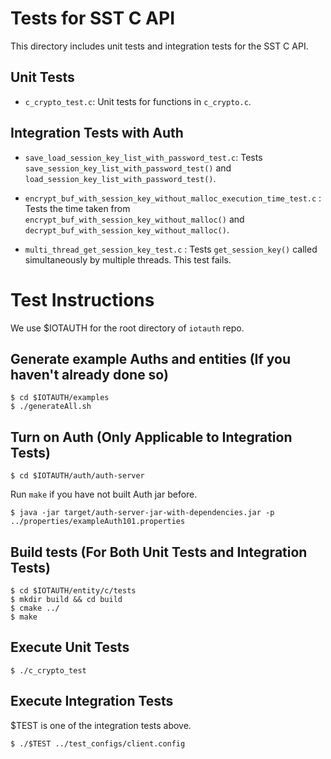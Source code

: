 # Tests for SST C API
This directory includes unit tests and integration tests for the SST C API.

## Unit Tests

- `c_crypto_test.c`: Unit tests for functions in `c_crypto.c`.

## Integration Tests with Auth

- `save_load_session_key_list_with_password_test.c`: Tests `save_session_key_list_with_password_test()` and `load_session_key_list_with_password_test()`.

- `encrypt_buf_with_session_key_without_malloc_execution_time_test.c` : Tests the time taken from `encrypt_buf_with_session_key_without_malloc()` and `decrypt_buf_with_session_key_without_malloc()`.

- `multi_thread_get_session_key_test.c` : Tests `get_session_key()` called simultaneously by multiple threads. This test fails.

# Test Instructions

We use $IOTAUTH for the root directory of `iotauth` repo.

## Generate example Auths and entities (If you haven't already done so)
```
$ cd $IOTAUTH/examples
$ ./generateAll.sh
```

## Turn on Auth (Only Applicable to Integration Tests)
```
$ cd $IOTAUTH/auth/auth-server
```
Run `make` if you have not built Auth jar before.
```
$ java -jar target/auth-server-jar-with-dependencies.jar -p ../properties/exampleAuth101.properties
```

## Build tests (For Both Unit Tests and Integration Tests)
```
$ cd $IOTAUTH/entity/c/tests
$ mkdir build && cd build
$ cmake ../
$ make
```

## Execute Unit Tests
```
$ ./c_crypto_test
```

## Execute Integration Tests
$TEST is one of the integration tests above.
```
$ ./$TEST ../test_configs/client.config
```

